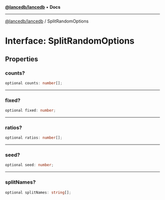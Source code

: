[**@lancedb/lancedb**](../README.md) • **Docs**

***

[@lancedb/lancedb](../globals.md) / SplitRandomOptions

# Interface: SplitRandomOptions

## Properties

### counts?

```ts
optional counts: number[];
```

***

### fixed?

```ts
optional fixed: number;
```

***

### ratios?

```ts
optional ratios: number[];
```

***

### seed?

```ts
optional seed: number;
```

***

### splitNames?

```ts
optional splitNames: string[];
```
